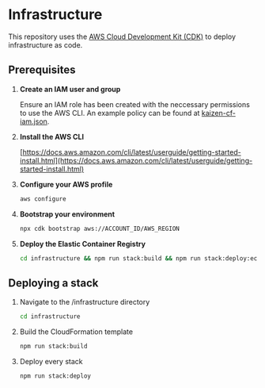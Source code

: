 # Infrastructure

This repository uses the [AWS Cloud Development Kit (CDK)](https://aws.amazon.com/cdk/) to deploy infrastructure as code.

## Prerequisites

1. **Create an IAM user and group**

   Ensure an IAM role has been created with the neccessary permissions to use the AWS CLI. An example policy can be found at [kaizen-cf-iam.json](./src/kaizen-cf-iam.json).

2. **Install the AWS CLI**

   [https://docs.aws.amazon.com/cli/latest/userguide/getting-started-install.html](https://docs.aws.amazon.com/cli/latest/userguide/getting-started-install.html)

3. **Configure your AWS profile**

   ```sh
   aws configure
   ```

4. **Bootstrap your environment**

   ```sh
   npx cdk bootstrap aws://ACCOUNT_ID/AWS_REGION
   ```

5. **Deploy the Elastic Container Registry**

   ```sh
   cd infrastructure && npm run stack:build && npm run stack:deploy:ecr
   ```

## Deploying a stack

1. Navigate to the /infrastructure directory

   ```sh
   cd infrastructure
   ```

2. Build the CloudFormation template

   ```sh
   npm run stack:build
   ```

3. Deploy every stack

   ```sh
   npm run stack:deploy
   ```
